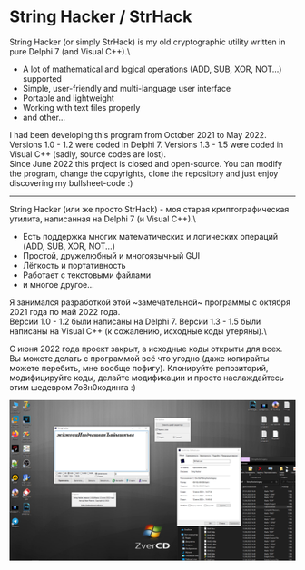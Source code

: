 # String Hacker / StrHack

String Hacker (or simply StrHack) is my old cryptographic utility written in pure Delphi 7 (and Visual C++).\

* A lot of mathematical and logical operations (ADD, SUB, XOR, NOT...) supported
* Simple, user-friendly and multi-language user interface
* Portable and lightweight
* Working with text files properly
* and other...

I had been developing this program from October 2021 to May 2022.\
Versions 1.0 - 1.2 were coded in Delphi 7. Versions 1.3 - 1.5 were coded in Visual C++ (sadly, source codes are lost).\
Since June 2022 this project is closed and open-source. You can modify the program, change the copyrights, clone the repository and just enjoy discovering my bullsheet-code :)

-----------------------

String Hacker (или же просто StrHack) - моя старая криптографическая утилита, написанная на Delphi 7 (и Visual C++).\

* Есть поддержка многих математических и логических операций (ADD, SUB, XOR, NOT...)
* Простой, дружелюбный и многоязычный GUI
* Лёгкость и портативность
* Работает с текстовыми файлами
* и многое другое...

Я занимался разработкой этой ~замечательной~ программы с октября 2021 года по май 2022 года.\
Версии 1.0 - 1.2 были написаны на Delphi 7. Версии 1.3 - 1.5 были написаны на Visual C++ (к сожалению, исходные коды утеряны).\

С июня 2022 года проект закрыт, а исходные коды открыты для всех. Вы можете делать с программой всё что угодно (даже копирайты можете перебить, мне вообще пофигу). Клонируйте репозиторий, модифицируйте коды, делайте модификации и просто наслаждайтесь этим шедевром 7о8н0кодинга :)

![](scr.png)

